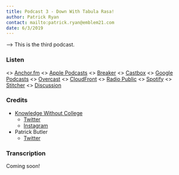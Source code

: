 ```yaml
---
title: Podcast 3 - Down With Tabula Rasa!
author: Patrick Ryan
contact: mailto:patrick.ryan@emblem21.com
date: 6/3/2019
---
```

--> This is the third podcast.

### Listen

<> [Anchor.fm](https://anchor.fm/knowledgewithoutcollege/episodes/KWC-036-Patrick-Ryan-Returns-e47u7e)
<> [Apple Podcasts](https://podcasts.apple.com/us/podcast/kwc-036-patrick-ryan/id1355465192?i=1000440533104)
<> [Breaker](https://www.breaker.audio/knowledge-without-college/e/47513720)
<> [Castbox](https://castbox.fm/episode/KWC-036-Patrick-Ryan-Returns-id1193840-id160596916)
<> [Google Podcasts](https://podcasts.google.com/?feed=aHR0cHM6Ly9hbmNob3IuZm0vcy8yYmFjZDVjL3BvZGNhc3QvcnNz&episode=ZGEyMmJkOWEtZWIyOS1kNzliLTc5NzUtOWJmMDA3MmU0YjBi)
<> [Overcast](https://overcast.fm/+ML6cZXZmE)
<> [CloudFront](https://anchor.fm/s/2bacd5c/podcast/play/3454638/https%3A%2F%2Fd3ctxlq1ktw2nl.cloudfront.net%2Fstaging%2F2019-5-4%2FKWC--036-Patrick-Ryan-Returns-9ad7fa23aa216.m4a)
<> [Radio Public](https://radiopublic.com/knowledge-without-college-6rOvoR/ep/s1!bd447)
<> [Spotify](https://open.spotify.com/episode/1mGrplGji7PkzJRfxthwJr)
<> [Stitcher](https://www.stitcher.com/podcast/anchor-podcasts/knowledge-without-college/e/61638479)
<> [Discussion](https://8ch.net/gnosticwarfare/res/598.html)

### Credits

* [Knowledge Without College](https://knowledgewithoutcollege.com/)
  * [Twitter](https://twitter.com/KWCPod)
  * [Instagram](https://www.instagram.com/knowledgewithoutcollegepodcast/)
* Patrick Butler
    * [Twitter](https://twitter.com/patrickbutler00)

### Transcription

Coming soon!